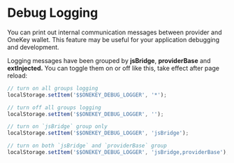 # Debug Logging

You can print out internal communication messages between provider and OneKey wallet. This feature may be useful for your application debugging and development.

Logging messages have been grouped by **jsBridge**, **providerBase** and **extInjected.** You can toggle them on or off like this, take effect after page reload:&#x20;

```javascript
// turn on all groups logging
localStorage.setItem('$$ONEKEY_DEBUG_LOGGER', '*');

// turn off all groups logging
localStorage.setItem('$$ONEKEY_DEBUG_LOGGER', '');

// turn on `jsBridge` group only
localStorage.setItem('$$ONEKEY_DEBUG_LOGGER', 'jsBridge');

// turn on both `jsBridge` and `providerBase` group
localStorage.setItem('$$ONEKEY_DEBUG_LOGGER', 'jsBridge,providerBase');

```
